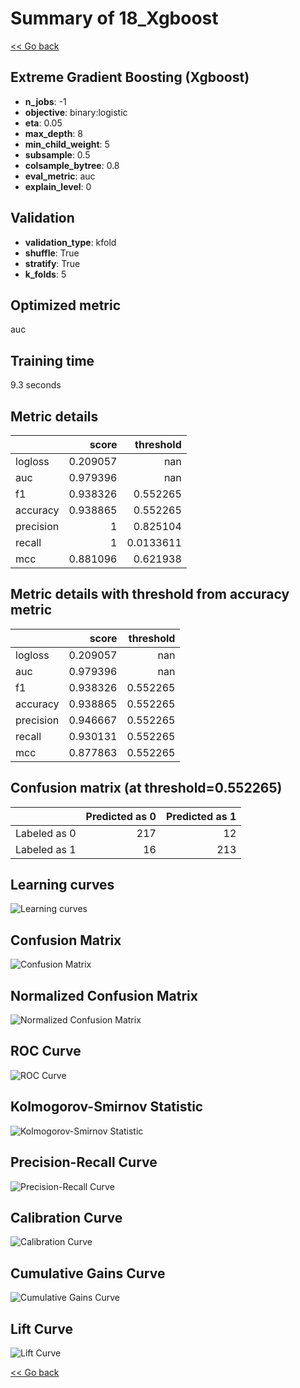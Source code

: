 # Summary of 18_Xgboost

[<< Go back](../README.md)


## Extreme Gradient Boosting (Xgboost)
- **n_jobs**: -1
- **objective**: binary:logistic
- **eta**: 0.05
- **max_depth**: 8
- **min_child_weight**: 5
- **subsample**: 0.5
- **colsample_bytree**: 0.8
- **eval_metric**: auc
- **explain_level**: 0

## Validation
 - **validation_type**: kfold
 - **shuffle**: True
 - **stratify**: True
 - **k_folds**: 5

## Optimized metric
auc

## Training time

9.3 seconds

## Metric details
|           |    score |   threshold |
|:----------|---------:|------------:|
| logloss   | 0.209057 | nan         |
| auc       | 0.979396 | nan         |
| f1        | 0.938326 |   0.552265  |
| accuracy  | 0.938865 |   0.552265  |
| precision | 1        |   0.825104  |
| recall    | 1        |   0.0133611 |
| mcc       | 0.881096 |   0.621938  |


## Metric details with threshold from accuracy metric
|           |    score |   threshold |
|:----------|---------:|------------:|
| logloss   | 0.209057 |  nan        |
| auc       | 0.979396 |  nan        |
| f1        | 0.938326 |    0.552265 |
| accuracy  | 0.938865 |    0.552265 |
| precision | 0.946667 |    0.552265 |
| recall    | 0.930131 |    0.552265 |
| mcc       | 0.877863 |    0.552265 |


## Confusion matrix (at threshold=0.552265)
|              |   Predicted as 0 |   Predicted as 1 |
|:-------------|-----------------:|-----------------:|
| Labeled as 0 |              217 |               12 |
| Labeled as 1 |               16 |              213 |

## Learning curves
![Learning curves](learning_curves.png)
## Confusion Matrix

![Confusion Matrix](confusion_matrix.png)


## Normalized Confusion Matrix

![Normalized Confusion Matrix](confusion_matrix_normalized.png)


## ROC Curve

![ROC Curve](roc_curve.png)


## Kolmogorov-Smirnov Statistic

![Kolmogorov-Smirnov Statistic](ks_statistic.png)


## Precision-Recall Curve

![Precision-Recall Curve](precision_recall_curve.png)


## Calibration Curve

![Calibration Curve](calibration_curve_curve.png)


## Cumulative Gains Curve

![Cumulative Gains Curve](cumulative_gains_curve.png)


## Lift Curve

![Lift Curve](lift_curve.png)



[<< Go back](../README.md)
